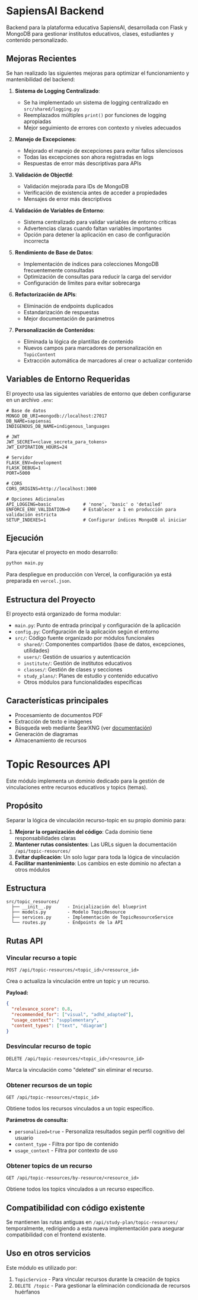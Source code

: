# SapiensAI Backend

Backend para la plataforma educativa SapiensAI, desarrollada con Flask y MongoDB para gestionar institutos educativos, clases, estudiantes y contenido personalizado.

## Mejoras Recientes

Se han realizado las siguientes mejoras para optimizar el funcionamiento y mantenibilidad del backend:

1. **Sistema de Logging Centralizado**:
   - Se ha implementado un sistema de logging centralizado en `src/shared/logging.py`
   - Reemplazados múltiples `print()` por funciones de logging apropiadas
   - Mejor seguimiento de errores con contexto y niveles adecuados

2. **Manejo de Excepciones**:
   - Mejorado el manejo de excepciones para evitar fallos silenciosos
   - Todas las excepciones son ahora registradas en logs
   - Respuestas de error más descriptivas para APIs

3. **Validación de ObjectId**:
   - Validación mejorada para IDs de MongoDB
   - Verificación de existencia antes de acceder a propiedades
   - Mensajes de error más descriptivos

4. **Validación de Variables de Entorno**:
   - Sistema centralizado para validar variables de entorno críticas
   - Advertencias claras cuando faltan variables importantes
   - Opción para detener la aplicación en caso de configuración incorrecta

5. **Rendimiento de Base de Datos**:
   - Implementación de índices para colecciones MongoDB frecuentemente consultadas
   - Optimización de consultas para reducir la carga del servidor
   - Configuración de límites para evitar sobrecarga

6. **Refactorización de APIs**:
   - Eliminación de endpoints duplicados
   - Estandarización de respuestas
   - Mejor documentación de parámetros

7. **Personalización de Contenidos**:
   - Eliminada la lógica de plantillas de contenido
   - Nuevos campos para marcadores de personalización en `TopicContent`
   - Extracción automática de marcadores al crear o actualizar contenido

## Variables de Entorno Requeridas

El proyecto usa las siguientes variables de entorno que deben configurarse en un archivo `.env`:

```
# Base de datos
MONGO_DB_URI=mongodb://localhost:27017
DB_NAME=sapiensai
INDIGENOUS_DB_NAME=indigenous_languages

# JWT
JWT_SECRET=<clave_secreta_para_tokens>
JWT_EXPIRATION_HOURS=24

# Servidor
FLASK_ENV=development
FLASK_DEBUG=1
PORT=5000

# CORS
CORS_ORIGINS=http://localhost:3000

# Opciones Adicionales
API_LOGGING=basic            # 'none', 'basic' o 'detailed'
ENFORCE_ENV_VALIDATION=0     # Establecer a 1 en producción para validación estricta
SETUP_INDEXES=1              # Configurar índices MongoDB al iniciar
```

## Ejecución

Para ejecutar el proyecto en modo desarrollo:

```bash
python main.py
```

Para despliegue en producción con Vercel, la configuración ya está preparada en `vercel.json`.

## Estructura del Proyecto

El proyecto está organizado de forma modular:

- `main.py`: Punto de entrada principal y configuración de la aplicación
- `config.py`: Configuración de la aplicación según el entorno
- `src/`: Código fuente organizado por módulos funcionales
  - `shared/`: Componentes compartidos (base de datos, excepciones, utilidades)
  - `users/`: Gestión de usuarios y autenticación
  - `institute/`: Gestión de institutos educativos
  - `classes/`: Gestión de clases y secciones
  - `study_plans/`: Planes de estudio y contenido educativo
  - Otros módulos para funcionalidades específicas 

## Características principales

- Procesamiento de documentos PDF
- Extracción de texto e imágenes
- Búsqueda web mediante SearXNG (ver [documentación](docs/SEARXNG.md))
- Generación de diagramas
- Almacenamiento de recursos 

# Topic Resources API

Este módulo implementa un dominio dedicado para la gestión de vinculaciones entre recursos educativos y topics (temas). 

## Propósito

Separar la lógica de vinculación recurso-topic en su propio dominio para:

1. **Mejorar la organización del código**: Cada dominio tiene responsabilidades claras
2. **Mantener rutas consistentes**: Las URLs siguen la documentación `/api/topic-resources/`
3. **Evitar duplicación**: Un solo lugar para toda la lógica de vinculación
4. **Facilitar mantenimiento**: Los cambios en este dominio no afectan a otros módulos

## Estructura

```
src/topic_resources/
  ├── __init__.py      - Inicialización del blueprint
  ├── models.py        - Modelo TopicResource 
  ├── services.py      - Implementación de TopicResourceService
  └── routes.py        - Endpoints de la API
```

## Rutas API

### Vincular recurso a topic
```
POST /api/topic-resources/<topic_id>/<resource_id>
```
Crea o actualiza la vinculación entre un topic y un recurso.

**Payload:**
```json
{
  "relevance_score": 0.8,
  "recommended_for": ["visual", "adhd_adapted"],
  "usage_context": "supplementary",
  "content_types": ["text", "diagram"]
}
```

### Desvincular recurso de topic
```
DELETE /api/topic-resources/<topic_id>/<resource_id>
```
Marca la vinculación como "deleted" sin eliminar el recurso.

### Obtener recursos de un topic
```
GET /api/topic-resources/<topic_id>
```
Obtiene todos los recursos vinculados a un topic específico.

**Parámetros de consulta:**
- `personalized=true` - Personaliza resultados según perfil cognitivo del usuario
- `content_type` - Filtra por tipo de contenido
- `usage_context` - Filtra por contexto de uso

### Obtener topics de un recurso
```
GET /api/topic-resources/by-resource/<resource_id>
```
Obtiene todos los topics vinculados a un recurso específico.

## Compatibilidad con código existente

Se mantienen las rutas antiguas en `/api/study-plan/topic-resources/` temporalmente, redirigiendo a esta nueva implementación para asegurar compatibilidad con el frontend existente.

## Uso en otros servicios

Este módulo es utilizado por:

1. `TopicService` - Para vincular recursos durante la creación de topics
2. `DELETE /topic` - Para gestionar la eliminación condicionada de recursos huérfanos 